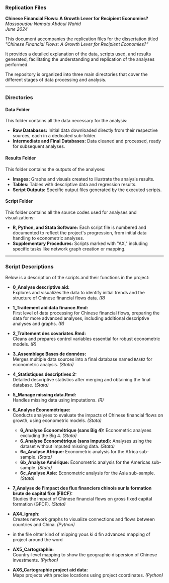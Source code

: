 
### Replication Files  
**Chinese Financial Flows: A Growth Lever for Recipient Economies?**  
*Massaoudou Namata Abdoul Wahid*  
*June 2024*  

This document accompanies the replication files for the dissertation titled *"Chinese Financial Flows: A Growth Lever for Recipient Economies?"*  

It provides a detailed explanation of the data, scripts used, and results generated, facilitating the understanding and replication of the analyses performed.  

The repository is organized into three main directories that cover the different stages of data processing and analysis.  

---

### Directories  

#### **Data Folder**  
This folder contains all the data necessary for the analysis:  
- **Raw Databases:** Initial data downloaded directly from their respective sources, each in a dedicated sub-folder.  
- **Intermediate and Final Databases:** Data cleaned and processed, ready for subsequent analyses.  

#### **Results Folder**  
This folder contains the outputs of the analyses:  
- **Images:** Graphs and visuals created to illustrate the analysis results.  
- **Tables:** Tables with descriptive data and regression results.  
- **Script Outputs:** Specific output files generated by the executed scripts.  

#### **Script Folder**  
This folder contains all the source codes used for analyses and visualizations:  
- **R, Python, and Stata Software:** Each script file is numbered and documented to reflect the project's progression, from initial data handling to econometric analyses.  
- **Supplementary Procedures:** Scripts marked with "AX," including specific tasks like network graph creation or mapping.  

---

### Script Descriptions  

Below is a description of the scripts and their functions in the project:  

- **0_Analyse descriptive aid:**  
  Explores and visualizes the data to identify initial trends and the structure of Chinese financial flows data. *(R)*  

- **1_Traitement aid data finance.Rmd:**  
  First level of data processing for Chinese financial flows, preparing the data for more advanced analyses, including additional descriptive analyses and graphs. *(R)*  

- **2_Traitement des covariates.Rmd:**  
  Cleans and prepares control variables essential for robust econometric models. *(R)*  

- **3_Assemblage Bases de données:**  
  Merges multiple data sources into a final database named `BASE2` for econometric analysis. *(Stata)*  

- **4_Statistiques descriptives 2:**  
  Detailed descriptive statistics after merging and obtaining the final database. *(Stata)*  

- **5_Manage missing data.Rmd:**  
  Handles missing data using imputations. *(R)*  

- **6_Analyse Économétrique:**  
  Conducts analyses to evaluate the impacts of Chinese financial flows on growth, using econometric models. *(Stata)*  
  - **6_Analyse Économétrique (sans Big 4):** Econometric analyses excluding the Big 4. *(Stata)*  
  - **6_Analyse Économétrique (sans imputed):** Analyses using the dataset without imputed missing data. *(Stata)*  
  - **6a_Analyse Afrique:** Econometric analysis for the Africa sub-sample. *(Stata)*  
  - **6b_Analyse Amérique:** Econometric analysis for the Americas sub-sample. *(Stata)*  
  - **6c_Analyse Asie:** Econometric analysis for the Asia sub-sample. *(Stata)*  

- **7_Analyse de l’impact des flux financiers chinois sur la formation brute de capital fixe (FBCF):**  
  Studies the impact of Chinese financial flows on gross fixed capital formation (GFCF). *(Stata)*  

- **AX4_igraph:**  
  Creates network graphs to visualize connections and flows between countries and China. *(Python)*

- in  the file ohter kind of mipping yous ki d fin advanced mapping of project around the word 

- **AX5_Cartographie:**  
  Country-level mapping to show the geographic dispersion of Chinese investments. *(Python)*  

- **AX6_Cartographie project aid data:**  
  Maps projects with precise locations using project coordinates. *(Python)*  
